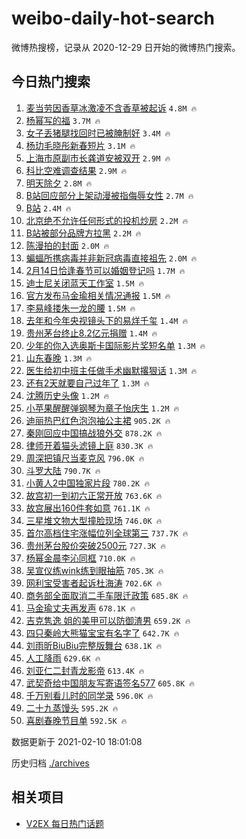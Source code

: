 # weibo-daily-hot-search

微博热搜榜，记录从 2020-12-29 日开始的微博热门搜索。

## 今日热门搜索

<!-- BEGIN -->

1. [麦当劳因香草冰激凌不含香草被起诉](https://s.weibo.com/weibo?q=%E9%BA%A6%E5%BD%93%E5%8A%B3%E5%9B%A0%E9%A6%99%E8%8D%89%E5%86%B0%E6%BF%80%E5%87%8C%E4%B8%8D%E5%90%AB%E9%A6%99%E8%8D%89%E8%A2%AB%E8%B5%B7%E8%AF%89&Refer=top) `4.8M 🔥`
1. [杨幂写的福](https://s.weibo.com/weibo?q=%E6%9D%A8%E5%B9%82%E5%86%99%E7%9A%84%E7%A6%8F&Refer=top) `3.7M 🔥`
1. [女子丢猪腿找回时已被腌制好](https://s.weibo.com/weibo?q=%23%E5%A5%B3%E5%AD%90%E4%B8%A2%E7%8C%AA%E8%85%BF%E6%89%BE%E5%9B%9E%E6%97%B6%E5%B7%B2%E8%A2%AB%E8%85%8C%E5%88%B6%E5%A5%BD%23&Refer=top) `3.4M 🔥`
1. [杨玏毛晓彤新春短片](https://s.weibo.com/weibo?q=%23%E6%9D%A8%E7%8E%8F%E6%AF%9B%E6%99%93%E5%BD%A4%E6%96%B0%E6%98%A5%E7%9F%AD%E7%89%87%23&Refer=top) `3.1M 🔥`
1. [上海市原副市长龚道安被双开](https://s.weibo.com/weibo?q=%E4%B8%8A%E6%B5%B7%E5%B8%82%E5%8E%9F%E5%89%AF%E5%B8%82%E9%95%BF%E9%BE%9A%E9%81%93%E5%AE%89%E8%A2%AB%E5%8F%8C%E5%BC%80&Refer=top) `2.9M 🔥`
1. [科比空难调查结果](https://s.weibo.com/weibo?q=%E7%A7%91%E6%AF%94%E7%A9%BA%E9%9A%BE%E8%B0%83%E6%9F%A5%E7%BB%93%E6%9E%9C&Refer=top) `2.9M 🔥`
1. [明天除夕](https://s.weibo.com/weibo?q=%23%E6%98%8E%E5%A4%A9%E9%99%A4%E5%A4%95%23&Refer=top) `2.8M 🔥`
1. [B站回应部分上架动漫被指侮辱女性](https://s.weibo.com/weibo?q=%23B%E7%AB%99%E5%9B%9E%E5%BA%94%E9%83%A8%E5%88%86%E4%B8%8A%E6%9E%B6%E5%8A%A8%E6%BC%AB%E8%A2%AB%E6%8C%87%E4%BE%AE%E8%BE%B1%E5%A5%B3%E6%80%A7%23&Refer=top) `2.7M 🔥`
1. [B站](https://s.weibo.com/weibo?q=B%E7%AB%99&Refer=top) `2.4M 🔥`
1. [北京绝不允许任何形式的投机炒房](https://s.weibo.com/weibo?q=%23%E5%8C%97%E4%BA%AC%E7%BB%9D%E4%B8%8D%E5%85%81%E8%AE%B8%E4%BB%BB%E4%BD%95%E5%BD%A2%E5%BC%8F%E7%9A%84%E6%8A%95%E6%9C%BA%E7%82%92%E6%88%BF%23&Refer=top) `2.2M 🔥`
1. [B站被部分品牌方拉黑](https://s.weibo.com/weibo?q=%23B%E7%AB%99%E8%A2%AB%E9%83%A8%E5%88%86%E5%93%81%E7%89%8C%E6%96%B9%E6%8B%89%E9%BB%91%23&Refer=top) `2.2M 🔥`
1. [陈漫拍的封面](https://s.weibo.com/weibo?q=%E9%99%88%E6%BC%AB%E6%8B%8D%E7%9A%84%E5%B0%81%E9%9D%A2&Refer=top) `2.0M 🔥`
1. [蝙蝠所携病毒并非新冠病毒直接祖先](https://s.weibo.com/weibo?q=%23%E8%9D%99%E8%9D%A0%E6%89%80%E6%90%BA%E7%97%85%E6%AF%92%E5%B9%B6%E9%9D%9E%E6%96%B0%E5%86%A0%E7%97%85%E6%AF%92%E7%9B%B4%E6%8E%A5%E7%A5%96%E5%85%88%23&Refer=top) `2.0M 🔥`
1. [2月14日恰逢春节可以婚姻登记吗](https://s.weibo.com/weibo?q=%232%E6%9C%8814%E6%97%A5%E6%81%B0%E9%80%A2%E6%98%A5%E8%8A%82%E5%8F%AF%E4%BB%A5%E5%A9%9A%E5%A7%BB%E7%99%BB%E8%AE%B0%E5%90%97%23&Refer=top) `1.7M 🔥`
1. [迪士尼关闭蓝天工作室](https://s.weibo.com/weibo?q=%E8%BF%AA%E5%A3%AB%E5%B0%BC%E5%85%B3%E9%97%AD%E8%93%9D%E5%A4%A9%E5%B7%A5%E4%BD%9C%E5%AE%A4&Refer=top) `1.5M 🔥`
1. [官方发布马金瑜相关情况通报](https://s.weibo.com/weibo?q=%23%E5%AE%98%E6%96%B9%E5%8F%91%E5%B8%83%E9%A9%AC%E9%87%91%E7%91%9C%E7%9B%B8%E5%85%B3%E6%83%85%E5%86%B5%E9%80%9A%E6%8A%A5%23&Refer=top) `1.5M 🔥`
1. [李易峰搂朱一龙的腰](https://s.weibo.com/weibo?q=%23%E6%9D%8E%E6%98%93%E5%B3%B0%E6%90%82%E6%9C%B1%E4%B8%80%E9%BE%99%E7%9A%84%E8%85%B0%23&Refer=top) `1.5M 🔥`
1. [去年和今年央视镜头下的易烊千玺](https://s.weibo.com/weibo?q=%23%E5%8E%BB%E5%B9%B4%E5%92%8C%E4%BB%8A%E5%B9%B4%E5%A4%AE%E8%A7%86%E9%95%9C%E5%A4%B4%E4%B8%8B%E7%9A%84%E6%98%93%E7%83%8A%E5%8D%83%E7%8E%BA%23&Refer=top) `1.4M 🔥`
1. [贵州茅台终止8.2亿元捐赠](https://s.weibo.com/weibo?q=%23%E8%B4%B5%E5%B7%9E%E8%8C%85%E5%8F%B0%E7%BB%88%E6%AD%A28.2%E4%BA%BF%E5%85%83%E6%8D%90%E8%B5%A0%23&Refer=top) `1.4M 🔥`
1. [少年的你入选奥斯卡国际影片奖短名单](https://s.weibo.com/weibo?q=%23%E5%B0%91%E5%B9%B4%E7%9A%84%E4%BD%A0%E5%85%A5%E9%80%89%E5%A5%A5%E6%96%AF%E5%8D%A1%E5%9B%BD%E9%99%85%E5%BD%B1%E7%89%87%E5%A5%96%E7%9F%AD%E5%90%8D%E5%8D%95%23&Refer=top) `1.3M 🔥`
1. [山东春晚](https://s.weibo.com/weibo?q=%E5%B1%B1%E4%B8%9C%E6%98%A5%E6%99%9A&Refer=top) `1.3M 🔥`
1. [医生给初中班主任做手术幽默撂狠话](https://s.weibo.com/weibo?q=%E5%8C%BB%E7%94%9F%E7%BB%99%E5%88%9D%E4%B8%AD%E7%8F%AD%E4%B8%BB%E4%BB%BB%E5%81%9A%E6%89%8B%E6%9C%AF%E5%B9%BD%E9%BB%98%E6%92%82%E7%8B%A0%E8%AF%9D&Refer=top) `1.3M 🔥`
1. [还有2天就要自己过年了](https://s.weibo.com/weibo?q=%23%E8%BF%98%E6%9C%892%E5%A4%A9%E5%B0%B1%E8%A6%81%E8%87%AA%E5%B7%B1%E8%BF%87%E5%B9%B4%E4%BA%86%23&Refer=top) `1.3M 🔥`
1. [沈腾历史头像](https://s.weibo.com/weibo?q=%E6%B2%88%E8%85%BE%E5%8E%86%E5%8F%B2%E5%A4%B4%E5%83%8F&Refer=top) `1.2M 🔥`
1. [小苹果醒醒弹钢琴为章子怡庆生](https://s.weibo.com/weibo?q=%23%E5%B0%8F%E8%8B%B9%E6%9E%9C%E9%86%92%E9%86%92%E5%BC%B9%E9%92%A2%E7%90%B4%E4%B8%BA%E7%AB%A0%E5%AD%90%E6%80%A1%E5%BA%86%E7%94%9F%23&Refer=top) `1.2M 🔥`
1. [迪丽热巴红色泡泡袖公主裙](https://s.weibo.com/weibo?q=%23%E8%BF%AA%E4%B8%BD%E7%83%AD%E5%B7%B4%E7%BA%A2%E8%89%B2%E6%B3%A1%E6%B3%A1%E8%A2%96%E5%85%AC%E4%B8%BB%E8%A3%99%23&Refer=top) `905.2K 🔥`
1. [秦刚回应中国搞战狼外交](https://s.weibo.com/weibo?q=%23%E7%A7%A6%E5%88%9A%E5%9B%9E%E5%BA%94%E4%B8%AD%E5%9B%BD%E6%90%9E%E6%88%98%E7%8B%BC%E5%A4%96%E4%BA%A4%23&Refer=top) `878.2K 🔥`
1. [律师开着猫头滤镜上庭](https://s.weibo.com/weibo?q=%E5%BE%8B%E5%B8%88%E5%BC%80%E7%9D%80%E7%8C%AB%E5%A4%B4%E6%BB%A4%E9%95%9C%E4%B8%8A%E5%BA%AD&Refer=top) `830.3K 🔥`
1. [周深把镇尺当麦克风](https://s.weibo.com/weibo?q=%23%E5%91%A8%E6%B7%B1%E6%8A%8A%E9%95%87%E5%B0%BA%E5%BD%93%E9%BA%A6%E5%85%8B%E9%A3%8E%23&Refer=top) `796.0K 🔥`
1. [斗罗大陆](https://s.weibo.com/weibo?q=%E6%96%97%E7%BD%97%E5%A4%A7%E9%99%86&Refer=top) `790.7K 🔥`
1. [小黄人2中国独家片段](https://s.weibo.com/weibo?q=%E5%B0%8F%E9%BB%84%E4%BA%BA2%E4%B8%AD%E5%9B%BD%E7%8B%AC%E5%AE%B6%E7%89%87%E6%AE%B5&Refer=top) `780.2K 🔥`
1. [故宫初一到初六正常开放](https://s.weibo.com/weibo?q=%23%E6%95%85%E5%AE%AB%E5%88%9D%E4%B8%80%E5%88%B0%E5%88%9D%E5%85%AD%E6%AD%A3%E5%B8%B8%E5%BC%80%E6%94%BE%23&Refer=top) `763.6K 🔥`
1. [故宫展出160件套如意](https://s.weibo.com/weibo?q=%23%E6%95%85%E5%AE%AB%E5%B1%95%E5%87%BA160%E4%BB%B6%E5%A5%97%E5%A6%82%E6%84%8F%23&Refer=top) `761.1K 🔥`
1. [三星堆文物大型撞脸现场](https://s.weibo.com/weibo?q=%23%E4%B8%89%E6%98%9F%E5%A0%86%E6%96%87%E7%89%A9%E5%A4%A7%E5%9E%8B%E6%92%9E%E8%84%B8%E7%8E%B0%E5%9C%BA%23&Refer=top) `746.0K 🔥`
1. [首尔高档住宅涨幅位列全球第三](https://s.weibo.com/weibo?q=%23%E9%A6%96%E5%B0%94%E9%AB%98%E6%A1%A3%E4%BD%8F%E5%AE%85%E6%B6%A8%E5%B9%85%E4%BD%8D%E5%88%97%E5%85%A8%E7%90%83%E7%AC%AC%E4%B8%89%23&Refer=top) `737.7K 🔥`
1. [贵州茅台股价突破2500元](https://s.weibo.com/weibo?q=%23%E8%B4%B5%E5%B7%9E%E8%8C%85%E5%8F%B0%E8%82%A1%E4%BB%B7%E7%AA%81%E7%A0%B42500%E5%85%83%23&Refer=top) `727.3K 🔥`
1. [杨幂金晨李沁同框](https://s.weibo.com/weibo?q=%23%E6%9D%A8%E5%B9%82%E9%87%91%E6%99%A8%E6%9D%8E%E6%B2%81%E5%90%8C%E6%A1%86%23&Refer=top) `710.0K 🔥`
1. [吴宣仪练wink练到眼抽筋](https://s.weibo.com/weibo?q=%23%E5%90%B4%E5%AE%A3%E4%BB%AA%E7%BB%83wink%E7%BB%83%E5%88%B0%E7%9C%BC%E6%8A%BD%E7%AD%8B%23&Refer=top) `705.3K 🔥`
1. [网利宝受害者起诉杜海涛](https://s.weibo.com/weibo?q=%23%E7%BD%91%E5%88%A9%E5%AE%9D%E5%8F%97%E5%AE%B3%E8%80%85%E8%B5%B7%E8%AF%89%E6%9D%9C%E6%B5%B7%E6%B6%9B%23&Refer=top) `702.6K 🔥`
1. [商务部全面取消二手车限迁政策](https://s.weibo.com/weibo?q=%23%E5%95%86%E5%8A%A1%E9%83%A8%E5%85%A8%E9%9D%A2%E5%8F%96%E6%B6%88%E4%BA%8C%E6%89%8B%E8%BD%A6%E9%99%90%E8%BF%81%E6%94%BF%E7%AD%96%23&Refer=top) `685.8K 🔥`
1. [马金瑜丈夫再发声](https://s.weibo.com/weibo?q=%23%E9%A9%AC%E9%87%91%E7%91%9C%E4%B8%88%E5%A4%AB%E5%86%8D%E5%8F%91%E5%A3%B0%23&Refer=top) `678.1K 🔥`
1. [吉克隽逸 姐的美甲可以防御渣男](https://s.weibo.com/weibo?q=%E5%90%89%E5%85%8B%E9%9A%BD%E9%80%B8%20%E5%A7%90%E7%9A%84%E7%BE%8E%E7%94%B2%E5%8F%AF%E4%BB%A5%E9%98%B2%E5%BE%A1%E6%B8%A3%E7%94%B7&Refer=top) `659.2K 🔥`
1. [四只秦岭大熊猫宝宝有名字了](https://s.weibo.com/weibo?q=%E5%9B%9B%E5%8F%AA%E7%A7%A6%E5%B2%AD%E5%A4%A7%E7%86%8A%E7%8C%AB%E5%AE%9D%E5%AE%9D%E6%9C%89%E5%90%8D%E5%AD%97%E4%BA%86&Refer=top) `642.7K 🔥`
1. [刘雨昕BiuBiu完整版舞台](https://s.weibo.com/weibo?q=%23%E5%88%98%E9%9B%A8%E6%98%95BiuBiu%E5%AE%8C%E6%95%B4%E7%89%88%E8%88%9E%E5%8F%B0%23&Refer=top) `638.1K 🔥`
1. [人工降雨](https://s.weibo.com/weibo?q=%E4%BA%BA%E5%B7%A5%E9%99%8D%E9%9B%A8&Refer=top) `629.6K 🔥`
1. [刘亚仁二封青龙影帝](https://s.weibo.com/weibo?q=%E5%88%98%E4%BA%9A%E4%BB%81%E4%BA%8C%E5%B0%81%E9%9D%92%E9%BE%99%E5%BD%B1%E5%B8%9D&Refer=top) `613.4K 🔥`
1. [武契奇给中国朋友写寄语签名577](https://s.weibo.com/weibo?q=%23%E6%AD%A6%E5%A5%91%E5%A5%87%E7%BB%99%E4%B8%AD%E5%9B%BD%E6%9C%8B%E5%8F%8B%E5%86%99%E5%AF%84%E8%AF%AD%E7%AD%BE%E5%90%8D577%23&Refer=top) `605.8K 🔥`
1. [千万别看儿时的同学录](https://s.weibo.com/weibo?q=%23%E5%8D%83%E4%B8%87%E5%88%AB%E7%9C%8B%E5%84%BF%E6%97%B6%E7%9A%84%E5%90%8C%E5%AD%A6%E5%BD%95%23&Refer=top) `596.0K 🔥`
1. [二十九蒸馒头](https://s.weibo.com/weibo?q=%23%E4%BA%8C%E5%8D%81%E4%B9%9D%E8%92%B8%E9%A6%92%E5%A4%B4%23&Refer=top) `595.2K 🔥`
1. [喜剧春晚节目单](https://s.weibo.com/weibo?q=%23%E5%96%9C%E5%89%A7%E6%98%A5%E6%99%9A%E8%8A%82%E7%9B%AE%E5%8D%95%23&Refer=top) `592.5K 🔥`

数据更新于 2021-02-10 18:01:08

<!-- END -->

历史归档 [./archives](./archives)

## 相关项目

- [V2EX 每日热门话题](https://github.com/realLeonardo/v2ex-daily-hot-topic)
